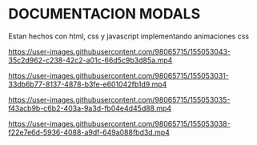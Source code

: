 # DOCUMENTACION MODALS

Estan hechos con html, css y javascript implementando animaciones css

https://user-images.githubusercontent.com/98065715/155053043-35c2d962-c238-42c2-a01c-66d5c9b3d85a.mp4


https://user-images.githubusercontent.com/98065715/155053031-33db6b77-8137-4878-b3fe-e601042fb1d9.mp4


https://user-images.githubusercontent.com/98065715/155053035-f43acb9b-c6b2-403a-9a3d-fb04e4d45d88.mp4


https://user-images.githubusercontent.com/98065715/155053038-f22e7e6d-5936-4088-a9df-649a088fbd3d.mp4
